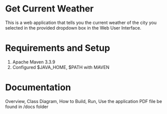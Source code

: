 # Get Current Weather

This is a web application that tells you the current weather of the city you selected in the provided dropdown box in the Web User Interface.

# Requirements and Setup

1. Apache Maven 3.3.9
2. Configured $JAVA_HOME, $PATH with MAVEN

# Documentation

Overview, Class Diagram, How to Build, Run, Use the application PDF file be found in /docs folder
